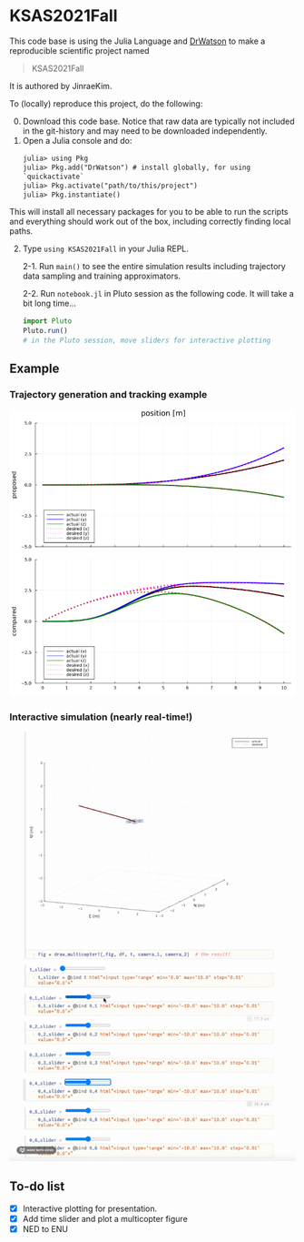 # KSAS2021Fall

This code base is using the Julia Language and [DrWatson](https://juliadynamics.github.io/DrWatson.jl/stable/)
to make a reproducible scientific project named
> KSAS2021Fall

It is authored by JinraeKim.

To (locally) reproduce this project, do the following:

0. Download this code base. Notice that raw data are typically not included in the
   git-history and may need to be downloaded independently.
1. Open a Julia console and do:
   ```
   julia> using Pkg
   julia> Pkg.add("DrWatson") # install globally, for using `quickactivate`
   julia> Pkg.activate("path/to/this/project")
   julia> Pkg.instantiate()
   ```

This will install all necessary packages for you to be able to run the scripts and
everything should work out of the box, including correctly finding local paths.

2. Type `using KSAS2021Fall` in your Julia REPL.

    2-1. Run `main()` to see the entire simulation results including trajectory data sampling and training approximators.

    2-2. Run `notebook.jl` in Pluto session as the following code. It will take a bit long time...
    ```julia
    import Pluto
    Pluto.run()
    # in the Pluto session, move sliders for interactive plotting
    ```

## Example
### Trajectory generation and tracking example
![ex_screenshot](./figures/trajectory_generation.png)

### Interactive simulation (nearly real-time!)
![Alt Text](./figures/interactive_plot.gif)


## To-do list
- [x] Interactive plotting for presentation.
- [x] Add time slider and plot a multicopter figure
- [x] NED to ENU
